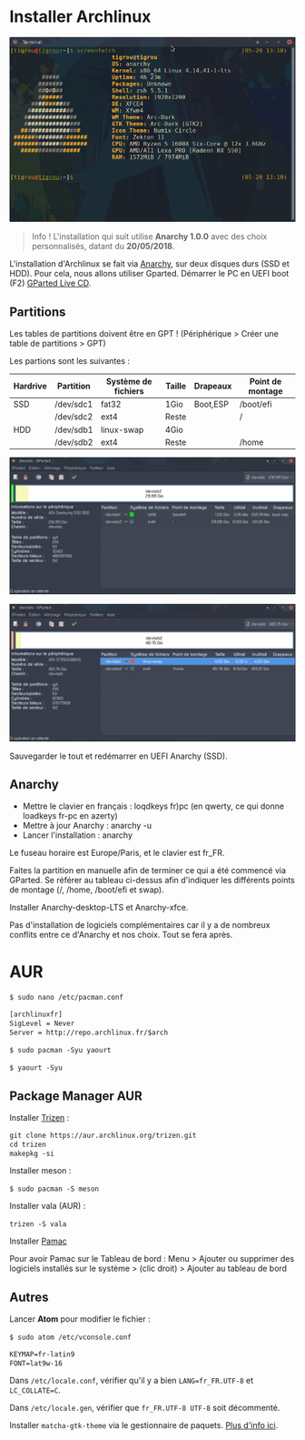# Installer Archlinux

![alt text](https://raw.githubusercontent.com/tigrouuu/archlinux-and-dotfiles/master/Screenshots/Capture%20d%E2%80%99%C3%A9cran_2018-05-20_13-11-15.png)

> Info ! L'installation qui suit utilise **Anarchy 1.0.0** avec des choix personnalisés, datant du **20/05/2018**.

L'installation d'Archlinux se fait via [Anarchy](https://anarchy-linux.org/), sur deux disques durs (SSD et HDD). Pour cela, nous allons utiliser Gparted. Démarrer le PC en UEFI boot (F2) [GParted Live CD](https://gparted.org/livecd.php).

## Partitions

Les tables de partitions doivent être en GPT ! (Périphérique > Créer une table de partitions > GPT)

Les partions sont les suivantes : 

| Hardrive | Partition | Système de fichiers | Taille | Drapeaux | Point de montage |
|----------|-----------|---------------------|--------|----------|------------------|
|    SSD   | /dev/sdc1 |        fat32        |  1Gio  | Boot,ESP |    /boot/efi     |
|          | /dev/sdc2 |        ext4         | Reste  |          |    /             |
|    HDD   | /dev/sdb1 |     linux-swap      |  4Gio  |          |                  |
|          | /dev/sdb2 |        ext4         | Reste  |          |    /home         |

![alt text](https://raw.githubusercontent.com/tigrouuu/archlinux-and-dotfiles/master/Screenshots/Capture%20d%E2%80%99%C3%A9cran_2018-05-20_13-32-36.png)

![alt text](https://raw.githubusercontent.com/tigrouuu/archlinux-and-dotfiles/master/Screenshots/Capture%20d%E2%80%99%C3%A9cran_2018-05-20_13-32-12.png)

Sauvegarder le tout et redémarrer en UEFI Anarchy (SSD).

## Anarchy

- Mettre le clavier en français : loqdkeys fr)pc (en qwerty, ce qui donne loadkeys fr-pc en azerty)
- Mettre à jour Anarchy : anarchy -u
- Lancer l'installation : anarchy

Le fuseau horaire est Europe/Paris, et le clavier est fr_FR.

Faites la partition en manuelle afin de terminer ce qui a été commencé via GParted.
Se référer au tableau ci-dessus afin d'indiquer les différents points de montage (/, /home, /boot/efi et swap).

Installer Anarchy-desktop-LTS et Anarchy-xfce.

Pas d'installation de logiciels complémentaires car il y a de nombreux conflits entre ce d'Anarchy et nos choix. Tout se fera après.

# AUR

`$ sudo nano /etc/pacman.conf`

```
[archlinuxfr] 
SigLevel = Never 
Server = http://repo.archlinux.fr/$arch 
```

`$ sudo pacman -Syu yaourt`

`$ yaourt -Syu`

## Package Manager AUR

Installer [Trizen](https://github.com/trizen/trizen) :

```
git clone https://aur.archlinux.org/trizen.git
cd trizen
makepkg -si
```

Installer meson :

`$ sudo pacman -S meson`

Installer vala (AUR) :

`trizen -S vala`

Installer [Pamac](https://gitlab.manjaro.org/applications/pamac)

Pour avoir Pamac sur le Tableau de bord : 
Menu > Ajouter ou supprimer des logiciels installés sur le système > (clic droit) > Ajouter au tableau de bord

## Autres

Lancer **Atom** pour modifier le fichier :

`$ sudo atom /etc/vconsole.conf`

```
KEYMAP=fr-latin9
FONT=lat9w-16
```

Dans `/etc/locale.conf`, vérifier qu'il y a bien `LANG=fr_FR.UTF-8` et `LC_COLLATE=C`.

Dans `/etc/locale.gen`, vérifier que `fr_FR.UTF-8 UTF-8` soit décommenté.

Installer `matcha-gtk-theme` via le gestionnaire de paquets. [Plus d'info ici](https://github.com/vinceliuice/matcha).
